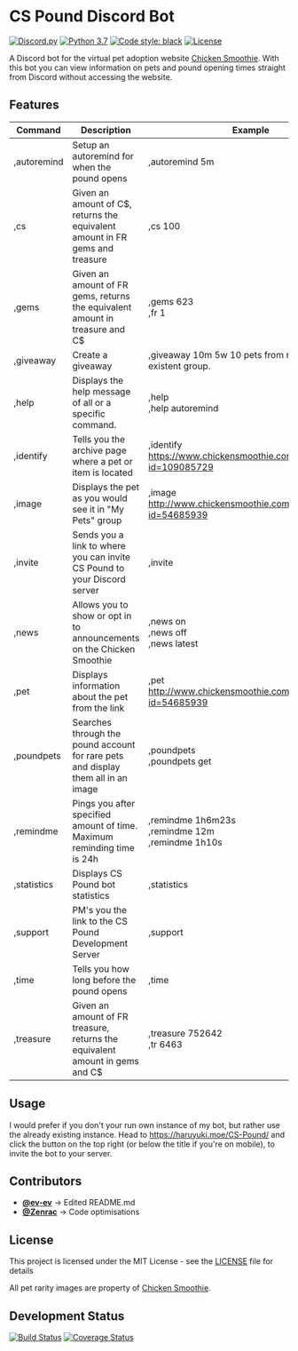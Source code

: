 # CS Pound Discord Bot

[![Discord.py](https://img.shields.io/badge/discord.py-rewrite-blue.svg)](https://github.com/Rapptz/discord.py)
[![Python 3.7](https://img.shields.io/badge/python-3.9-blue.svg)](https://www.python.org/)
[![Code style: black](https://img.shields.io/badge/code%20style-black-000000.svg)](https://github.com/psf/black)
[![License](https://img.shields.io/github/license/haruyuki/CS-Pound.svg)](https://github.com/haruyuki/CS-Pound/blob/master/LICENSE)

A Discord bot for the virtual pet adoption website [Chicken Smoothie](https://www.chickensmoothie.com). With this bot you can view information on pets and pound opening times straight from Discord without accessing the website.

## Features

| Command       | Description                                                                        | Example                                                                       |
|-------------  |----------------------------------------------------------------------------------  |---------------------------------------------------------------------------    |
| ,autoremind   | Setup an autoremind for when the pound opens                                       | ,autoremind 5m                                                                |
| ,cs           | Given an amount of C$, returns the equivalent amount in FR gems and treasure       | ,cs 100                                                                       |
| ,gems         | Given an amount of FR gems, returns the equivalent amount in treasure and C$       | ,gems 623<br>,fr 1                                                            |
| ,giveaway     | Create a giveaway                                                                  | ,giveaway 10m 5w 10 pets from my non-existent group.                          |
| ,help         | Displays the help message of all or a specific command.                            | ,help<br>,help autoremind                                                     |
| ,identify     | Tells you the archive page where a pet or item is located                          | ,identify <https://www.chickensmoothie.com/viewpet.php?id=109085729>          |
| ,image        | Displays the pet as you would see it in "My Pets" group                            | ,image <http://www.chickensmoothie.com/viewpet.php?id=54685939>               |
| ,invite       | Sends you a link to where you can invite CS Pound to your Discord server           | ,invite                                                                       |
| ,news         | Allows you to show or opt in to announcements on the Chicken Smoothie              | ,news on<br>,news off<br>,news latest                                         |
| ,pet          | Displays information about the pet from the link                                   | ,pet <http://www.chickensmoothie.com/viewpet.php?id=54685939>                 |
| ,poundpets    | Searches through the pound account for rare pets and display them all in an image  | ,poundpets<br>,poundpets get                                                  |
| ,remindme     | Pings you after specified amount of time. Maximum reminding time is 24h            | ,remindme 1h6m23s<br>,remindme 12m<br>,remindme 1h10s                         |
| ,statistics   | Displays CS Pound bot statistics                                                   | ,statistics                                                                   |
| ,support      | PM's you the link to the CS Pound Development Server                               | ,support                                                                      |
| ,time         | Tells you how long before the pound opens                                          | ,time                                                                         |
| ,treasure     | Given an amount of FR treasure, returns the equivalent amount in gems and C$       | ,treasure 752642<br>,tr 6463                                                  |

## Usage
I would prefer if you don't your run own instance of my bot, but rather use the already existing instance. Head to <https://haruyuki.moe/CS-Pound/> and click the button on the top right (or below the title if you're on mobile), to invite the bot to your server.

## Contributors

* [**@ev-ev**](https://github.com/ev-ev) -> Edited README.md
* [**@Zenrac**](https://github.com/Zenrac) -> Code optimisations

## License

This project is licensed under the MIT License - see the [LICENSE](LICENSE) file for details

All pet rarity images are property of [Chicken Smoothie](https://www.chickensmoothie.com).

## Development Status
[![Build Status](https://app.travis-ci.com/haruyuki/CS-Pound.svg?branch=master)](https://app.travis-ci.com/haruyuki/CS-Pound)
[![Coverage Status](https://img.shields.io/codecov/c/github/haruyuki/CS-Pound.svg)](https://codecov.io/gh/haruyuki/CS-Pound)
